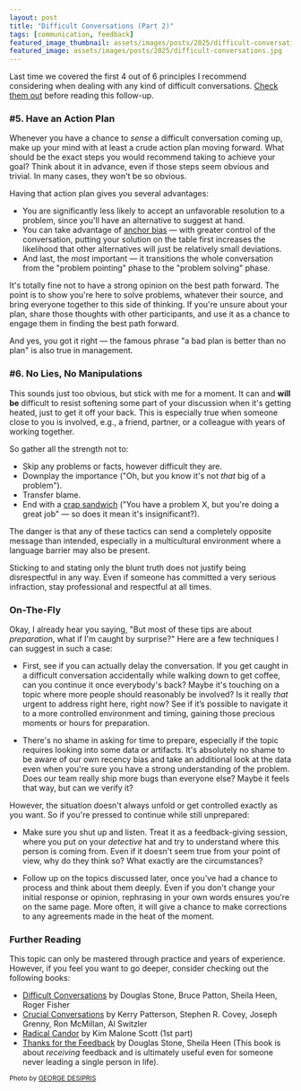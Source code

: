 ```yaml
---
layout: post
title: "Difficult Conversations (Part 2)"
tags: [communication, feedback]
featured_image_thumbnail: assets/images/posts/2025/difficult-conversations_thumbnail.jpg
featured_image: assets/images/posts/2025/difficult-conversations.jpg
---
```

Last time we covered the first 4 out of 6 principles I recommend considering when dealing with any kind of difficult conversations. [Check them out](https://vidmantas.kabosis.lt/difficult-conversations-pt1) before reading this follow-up.

<!--more-->

### #5. Have an Action Plan

Whenever you have a chance to _sense_ a difficult conversation coming up, make up your mind with at least a crude action plan moving forward. What should be the exact steps you would recommend taking to achieve your goal? Think about it in advance, even if those steps seem obvious and trivial. In many cases, they won't be so obvious.

Having that action plan gives you several advantages:
* You are significantly less likely to accept an unfavorable resolution to a problem, since you'll have an alternative to suggest at hand.
* You can take advantage of [anchor bias](https://en.wikipedia.org/wiki/Anchoring_effect) — with greater control of the conversation, putting your solution on the table first increases the likelihood that other alternatives will just be relatively small deviations.
* And last, the *most* important — it transitions the whole conversation from the "problem pointing" phase to the "problem solving" phase.

It's totally fine not to have a strong opinion on the best path forward. The point is to show you're here to solve problems, whatever their source, and bring everyone together to this side of thinking. If you're unsure about your plan, share those thoughts with other participants, and use it as a chance to engage them in finding the best path forward.

And yes, you got it right — the famous phrase "a bad plan is better than no plan" is also true in management.

### #6. No Lies, No Manipulations

This sounds just too obvious, but stick with me for a moment. It can and **will be** difficult to resist softening some part of your discussion when it's getting heated, just to get it off your back. This is especially true when someone close to you is involved, e.g., a friend, partner, or a colleague with years of working together.

So gather all the strength not to:
* Skip any problems or facts, however difficult they are.
* Downplay the importance ("Oh, but you know it's not _that_ big of a problem").
* Transfer blame.
* End with a [crap sandwich](https://slate.com/human-interest/2018/08/crap-sandwich-a-sneaky-ill-conceived-managerial-technique-for-giving-negative-feedback.html) ("You have a problem X, but you're doing a great job" — so does it mean it's insignificant?).

The danger is that any of these tactics can send a completely opposite message than intended, especially in a multicultural environment where a language barrier may also be present.

Sticking to and stating only the blunt truth does not justify being disrespectful in any way. Even if someone has committed a very serious infraction, stay professional and respectful at all times.

### On-The-Fly

Okay, I already hear you saying, "But most of these tips are about _preparation_, what if I'm caught by surprise?" Here are a few techniques I can suggest in such a case:

* First, see if you can actually delay the conversation. If you get caught in a difficult conversation accidentally while walking down to get coffee, can you continue it once everybody's back? Maybe it's touching on a topic where more people should reasonably be involved? Is it really _that_ urgent to address right here, right now? See if it’s possible to navigate it to a more controlled environment and timing, gaining those precious moments or hours for preparation.

* There's no shame in asking for time to prepare, especially if the topic requires looking into some data or artifacts. It's absolutely no shame to be aware of our own recency bias and take an additional look at the data even when you're sure you have a strong understanding of the problem. Does our team really ship more bugs than everyone else? Maybe it feels that way, but can we verify it?

However, the situation doesn't always unfold or get controlled exactly as you want. So if you're pressed to continue while still unprepared:

* Make sure you shut up and listen. Treat it as a feedback-giving session, where you put on your _detective_ hat and try to understand where this person is coming from. Even if it doesn't seem true from your point of view, why do they think so? What exactly are the circumstances?

* Follow up on the topics discussed later, once you’ve had a chance to process and think about them deeply. Even if you don't change your initial response or opinion, rephrasing in your own words ensures you're on the same page. More often, it will give a chance to make corrections to any agreements made in the heat of the moment.

### Further Reading

This topic can only be mastered through practice and years of experience. However, if you feel you want to go deeper, consider checking out the following books:

* [Difficult Conversations](https://www.goodreads.com/book/show/774088.Difficult_Conversations) by Douglas Stone, Bruce Patton, Sheila Heen, Roger Fisher
* [Crucial Conversations](https://www.goodreads.com/book/show/15014.Crucial_Conversations) by Kerry Patterson, Stephen R. Covey, Joseph Grenny, Ron McMillan, Al Switzler
* [Radical Candor](https://www.goodreads.com/book/show/29939161-radical-candor) by Kim Malone Scott (1st part)
* [Thanks for the Feedback](https://www.goodreads.com/book/show/18114120-thanks-for-the-feedback) by Douglas Stone, Sheila Heen (This book is about *receiving* feedback and is ultimately useful even for someone never leading a single person in life).

<small>Photo by [GEORGE DESIPRIS](https://www.pexels.com/photo/body-of-water-under-clouds-with-sun-rays-1108647/)</small>